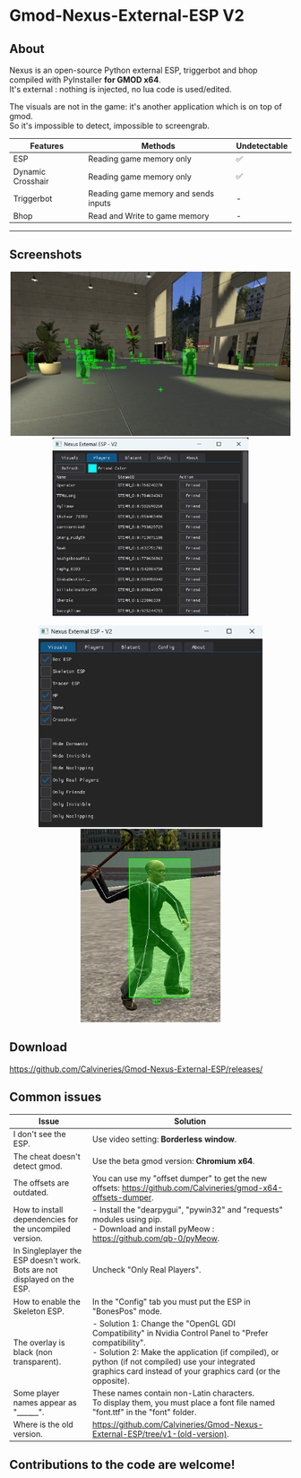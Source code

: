 # Gmod-Nexus-External-ESP V2

## About
Nexus is an open-source Python external ESP, triggerbot and bhop compiled with PyInstaller **for GMOD x64**.  
It's external : nothing is injected, no lua code is used/edited.  
  
The visuals are not in the game: it's another application which is on top of gmod.  
So it's impossible to detect, impossible to screengrab.  

|Features|Methods|Undetectable
|-|-|-|
ESP|Reading game memory only|✅
Dynamic Crosshair|Reading game memory only|✅
Triggerbot|Reading game memory and sends inputs|-
Bhop|Read and Write to game memory|-
---

## Screenshots
<p align="center">
  <img src="pictures/Esp.png" width="500" >
  <img src="pictures/Playerlist_Menu.png" width="350" >
</p>
<p align="center">
  <img src="pictures/Visuals_Menu.png" width="400" >
  <img src="pictures/Skeleton_esp.png" width="250" >
</p>
  
## Download
https://github.com/Calvineries/Gmod-Nexus-External-ESP/releases/
  
## Common issues
|Issue|Solution|
|-|-|
I don't see the ESP.|Use video setting: **Borderless window**.
The cheat doesn't detect gmod.|Use the beta gmod version: **Chromium x64**.
The offsets are outdated.|You can use my "offset dumper" to get the new offsets: https://github.com/Calvineries/gmod-x64-offsets-dumper.
How to install dependencies for the uncompiled version.|- Install the "dearpygui", "pywin32" and "requests" modules using pip.<br>- Download and install pyMeow : https://github.com/qb-0/pyMeow.
In Singleplayer the ESP doesn't work.<br>Bots are not displayed on the ESP.|Uncheck "Only Real Players".
How to enable the Skeleton ESP.|In the "Config" tab you must put the ESP in "BonesPos" mode.
The overlay is black (non transparent).|- Solution 1: Change the "OpenGL GDI Compatibility" in Nvidia Control Panel to "Prefer compatibility".<br>- Solution 2: Make the application (if compiled), or python (if not compiled) use your integrated graphics card instead of your graphics card (or the opposite).
Some player names appear as "______".|These names contain non-Latin characters.<br>To display them, you must place a font file named "font.ttf" in the "font" folder.
Where is the old version.|https://github.com/Calvineries/Gmod-Nexus-External-ESP/tree/v1-(old-version).

## Contributions to the code are welcome!

